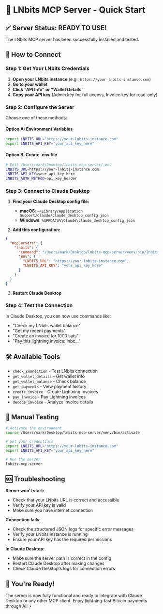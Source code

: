 # 🚀 LNbits MCP Server - Quick Start

## ✅ Server Status: READY TO USE!

The LNbits MCP server has been successfully installed and tested.

## 🔌 How to Connect

### Step 1: Get Your LNbits Credentials

1. **Open your LNbits instance** (e.g., `https://your-lnbits-instance.com`)
2. **Go to your wallet**
3. **Click "API Info" or "Wallet Details"**
4. **Copy your API key** (Admin key for full access, Invoice key for read-only)

### Step 2: Configure the Server

Choose one of these methods:

#### Option A: Environment Variables
```bash
export LNBITS_URL="https://your-lnbits-instance.com"
export LNBITS_API_KEY="your_api_key_here"
```

#### Option B: Create .env file
```bash
# Edit /Users/mark/Desktop/lnbits-mcp-server/.env
LNBITS_URL=https://your-lnbits-instance.com
LNBITS_API_KEY=your_api_key_here
LNBITS_AUTH_METHOD=api_key_header
```

### Step 3: Connect to Claude Desktop

1. **Find your Claude Desktop config file:**
   - **macOS**: `~/Library/Application Support/Claude/claude_desktop_config.json`
   - **Windows**: `%APPDATA%\Claude\claude_desktop_config.json`

2. **Add this configuration:**
```json
{
  "mcpServers": {
    "lnbits": {
      "command": "/Users/mark/Desktop/lnbits-mcp-server/venv/bin/lnbits-mcp-server",
      "env": {
        "LNBITS_URL": "https://your-lnbits-instance.com",
        "LNBITS_API_KEY": "your_api_key_here"
      }
    }
  }
}
```

3. **Restart Claude Desktop**

### Step 4: Test the Connection

In Claude Desktop, you can now use commands like:

- "Check my LNbits wallet balance"
- "Get my recent payments"
- "Create an invoice for 1000 sats"
- "Pay this lightning invoice: lnbc..."

## 🛠️ Available Tools

- `check_connection` - Test LNbits connection
- `get_wallet_details` - Get wallet info
- `get_wallet_balance` - Check balance
- `get_payments` - View payment history
- `create_invoice` - Create Lightning invoices
- `pay_invoice` - Pay Lightning invoices
- `decode_invoice` - Analyze invoice details

## 🔧 Manual Testing

```bash
# Activate the environment
source /Users/mark/Desktop/lnbits-mcp-server/venv/bin/activate

# Set your credentials
export LNBITS_URL="https://your-lnbits-instance.com"
export LNBITS_API_KEY="your_api_key_here"

# Run the server
lnbits-mcp-server
```

## 🆘 Troubleshooting

**Server won't start:**
- Check that your LNbits URL is correct and accessible
- Verify your API key is valid
- Make sure you have internet connection

**Connection fails:**
- Check the structured JSON logs for specific error messages
- Verify your LNbits instance is running
- Ensure your API key has the required permissions

**In Claude Desktop:**
- Make sure the server path is correct in the config
- Restart Claude Desktop after making changes
- Check Claude Desktop's logs for connection errors

## 🎉 You're Ready!

The server is now fully functional and ready to integrate with Claude Desktop or any other MCP client. Enjoy lightning-fast Bitcoin payments through AI! ⚡️